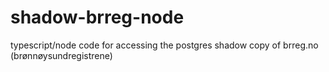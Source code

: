 # shadow-brreg-node
typescript/node code for accessing the postgres shadow copy of brreg.no (brønnøysundregistrene) 
